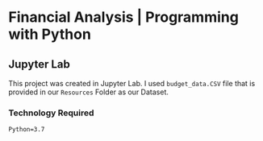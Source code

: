 # Financial Analysis | Programming with Python

## Jupyter Lab

This project was created in Jupyter Lab. I used `budget_data.CSV` file that is provided in our `Resources` Folder as our Dataset.

### Technology Required

`Python=3.7`

